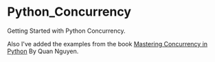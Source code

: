 # Python_Concurrency
Getting Started with Python Concurrency.


Also I've added the examples from the book [Mastering Concurrency in Python](https://www.packtpub.com/application-development/mastering-concurrency-python?utm_source=github&utm_medium=repository&utm_campaign=9781789343052) By Quan Nguyen.
